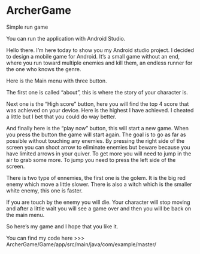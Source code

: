 # ArcherGame
Simple run game 

You can run the application with Android Studio.

Hello there. I’m here today to show you my Android studio project. I decided to design a mobile game for Android.  It’s a small game without an end, where you run toward multiple enemies and kill them, an endless runner for the one who knows the genre. 

Here is the Main menu with three button.

The first one is called “about”, this is where the story of your character is.

Next one is the “High score” button, here you will find the top 4 score that was achieved on your device. Here is the highest I have achieved. I cheated a little but I bet that you could do way better.

And finally here is the “play now” button, this will start a new game. When you press the button the game will start again.
The goal is to go as far as possible without touching any enemies. By pressing the right side of the screen you can shoot arrow to eliminate enemies but beware because you have limited arrows in your quiver. To get more you will need to jump in the air to grab some more. To jump you need to press the left side of the screen. 

There is two type of ennemies, the first one is the golem. It is the big red enemy  which move a little slower. There is also a witch which is the smaller white enemy, this one is faster.

If you are touch by the enemy you will die. Your character will stop moving and after a little wait you will see a game over and then you will be back on the main menu.

So here’s my game and I hope that you like it.

You can find my code here >>> ArcherGame/Game/app/src/main/java/com/example/master/ 
